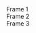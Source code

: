 <div id="animation">
  <div class="frame">Frame 1</div>
  <div class="frame">Frame 2</div>
  <div class="frame">Frame 3</div>
</div>
<style>#animation {
  position: relative;
  width: 100%;
  height: 100%;
}

.frame {
  position: absolute;
  top: 0;
  left: 0;
  width: 100%;
  height: 100%;
  opacity: 0;
  transition: opacity 1s;
}

.frame.visible {
  opacity: 1;
}
</style>
<script>const animation = document.getElementById('animation');
const frames = Array.from(animation.children);
let currentFrame = 0;

function showFrame() {
  frames.forEach(frame => frame.classList.remove('visible'));
  frames[currentFrame].classList.add('visible');
  currentFrame = (currentFrame + 1) % frames.length;
}

setInterval(showFrame, 1000);
</script>
